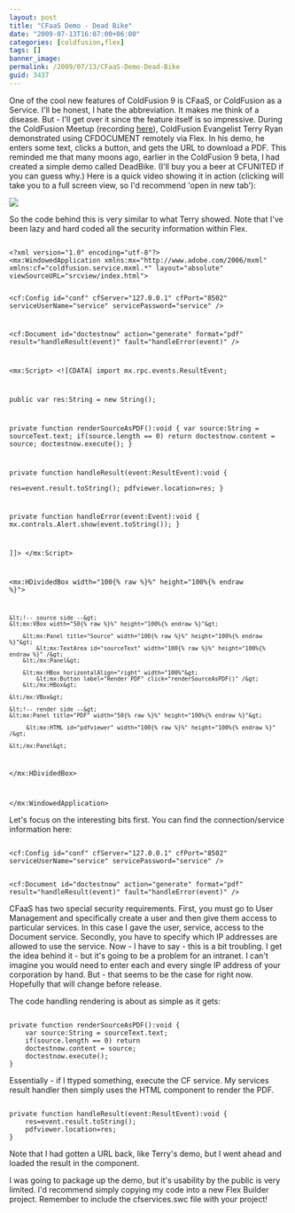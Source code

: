 ```yaml
---
layout: post
title: "CFaaS Demo - Dead Bike"
date: "2009-07-13T16:07:00+06:00"
categories: [coldfusion,flex]
tags: []
banner_image: 
permalink: /2009/07/13/CFaaS-Demo-Dead-Bike
guid: 3437
---
```


One of the cool new features of ColdFusion 9 is CFaaS, or ColdFusion as a Service. I'll be honest, I hate the abbreviation. It makes me think of a disease. But - I'll get over it since the feature itself is so impressive. During the ColdFusion Meetup (recording <a href="http://experts.na3.acrobat.com/p53217737/">here</a>), ColdFusion Evangelist Terry Ryan demonstrated using CFDOCUMENT remotely via Flex. In his demo, he enters some text, clicks a button, and gets the URL to download a PDF. This reminded me that many moons ago, earlier in the ColdFusion 9 beta, I had created a simple demo called DeadBike. (I'll buy you a beer at CFUNITED if you can guess why.) Here is a quick video showing it in action (clicking will take you to a full screen view, so I'd recommend 'open in new tab'):

<a href="http://screencast.com/t/1VUtdwZmwY"><img src="https://static.raymondcamden.com/images//Picture 172.png"></a>

So the code behind this is very similar to what Terry showed. Note that I've been lazy and hard coded all the security information within Flex.

<code>
&lt;?xml version="1.0" encoding="utf-8"?&gt;
&lt;mx:WindowedApplication xmlns:mx="http://www.adobe.com/2006/mxml" xmlns:cf="coldfusion.service.mxml.*" layout="absolute" viewSourceURL="srcview/index.html"&gt;

&lt;cf:Config id="conf" cfServer="127.0.0.1" cfPort="8502" serviceUserName="service" servicePassword="service" /&gt; 

&lt;cf:Document id="doctestnow" action="generate" format="pdf" result="handleResult(event)" fault="handleError(event)" /&gt; 

&lt;mx:Script&gt;
&lt;![CDATA[
import mx.rpc.events.ResultEvent;

public var res:String = new String();

private function renderSourceAsPDF():void {
	var source:String = sourceText.text;
	if(source.length == 0) return
	doctestnow.content = source;
	doctestnow.execute();
}		

private function handleResult(event:ResultEvent):void {  
	res=event.result.toString(); 
	pdfviewer.location=res;	
} 
        
private function handleError(event:Event):void { 
    mx.controls.Alert.show(event.toString()); 
} 

]]&gt;
&lt;/mx:Script&gt;

&lt;mx:HDividedBox width="100{% raw %}%" height="100%{% endraw %}"&gt;

	&lt;!-- source side --&gt;	
	&lt;mx:VBox width="50{% raw %}%" height="100%{% endraw %}"&gt;
		
		&lt;mx:Panel title="Source" width="100{% raw %}%" height="100%{% endraw %}"&gt;	
			&lt;mx:TextArea id="sourceText" width="100{% raw %}%" height="100%{% endraw %}" /&gt;
		&lt;/mx:Panel&gt;
	
		&lt;mx:HBox horizontalAlign="right" width="100%"&gt;
			&lt;mx:Button label="Render PDF" click="renderSourceAsPDF()" /&gt;
		&lt;/mx:HBox&gt;

	&lt;/mx:VBox&gt;
	
	&lt;!-- render side --&gt;
	&lt;mx:Panel title="PDF" width="50{% raw %}%" height="100%{% endraw %}"&gt;	
		
		 &lt;mx:HTML id="pdfviewer" width="100{% raw %}%" height="100%{% endraw %}" /&gt;

	&lt;/mx:Panel&gt;

&lt;/mx:HDividedBox&gt;	

&lt;/mx:WindowedApplication&gt;
</code>

Let's focus on the interesting bits first. You can find the connection/service information here:

<code>
&lt;cf:Config id="conf" cfServer="127.0.0.1" cfPort="8502" serviceUserName="service" servicePassword="service" /&gt; 

&lt;cf:Document id="doctestnow" action="generate" format="pdf" result="handleResult(event)" fault="handleError(event)" /&gt; 
</code>

CFaaS has two special security requirements. First, you must go to User Management and specifically create a user and then give them access to particular services. In this case I gave the user, service, access to the Document service. Secondly, you have to specify which IP addresses are allowed to use the service. Now - I have to say - this is a bit troubling. I get the idea behind it - but it's going to be a problem for an intranet. I can't imagine you would need to enter each and every single IP address of your corporation by hand. But - that seems to be the case for right now. Hopefully that will change before release. 

The code handling rendering is about as simple as it gets:

<code>
private function renderSourceAsPDF():void {
	var source:String = sourceText.text;
	if(source.length == 0) return
	doctestnow.content = source;
	doctestnow.execute();
}		
</code>

Essentially - if I ttyped something, execute the CF service. My services result handler then simply uses the HTML component to render the PDF.

<code>
private function handleResult(event:ResultEvent):void {  
	res=event.result.toString(); 
	pdfviewer.location=res;	
} 
</code>

Note that I had gotten a URL back, like Terry's demo, but I went ahead and loaded the result in the component. 

I was going to package up the demo, but it's usability by the public is very limited. I'd recommend simply copying my code into a new Flex Builder project. Remember to include the cfservices.swc file with your project!